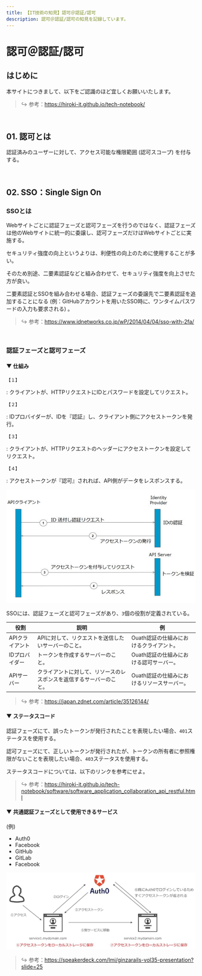 ```yaml
---
title: 【IT技術の知見】認可＠認証/認可
description: 認可＠認証/認可の知見を記録しています。
---
```


# 認可＠認証/認可

## はじめに

本サイトにつきまして、以下をご認識のほど宜しくお願いいたします。

> ↪️ 参考：https://hiroki-it.github.io/tech-notebook/

<br>

## 01. 認可とは

認証済みのユーザーに対して、アクセス可能な権限範囲 (認可スコープ) を付与する。

<br>

## 02. SSO：Single Sign On

### SSOとは

Webサイトごとに認証フェーズと認可フェーズを行うのではなく、認証フェーズは他のWebサイトに統一的に委譲し、認可フェーズだけはWebサイトごとに実施する。

セキュリティ強度の向上というよりは、利便性の向上のために使用することが多い。

そのため別途、二要素認証などと組み合わせて、セキュリティ強度を向上させた方が良い。

二要素認証とSSOを組み合わせる場合、認証フェーズの委譲先で二要素認証を追加することになる (例：GitHubアカウントを用いたSSO時に、ワンタイムパスワードの入力も要求される) 。

> ↪️ 参考：https://www.idnetworks.co.jp/wP/2014/04/04/sso-with-2fa/

<br>

### 認証フェーズと認可フェーズ

#### ▼ 仕組み

`【１】`

: クライアントが、HTTPリクエストにIDとパスワードを設定してリクエスト。

`【２】`

: IDプロバイダーが、IDを『認証』し、クライアント側にアクセストークンを発行。

`【３】`

: クライアントが、HTTPリクエストのヘッダーにアクセストークンを設定してリクエスト。

`【４】`

: アクセストークンが『認可』されれば、API側がデータをレスポンスする。

![sso](https://raw.githubusercontent.com/hiroki-it/tech-notebook-images/master/images/sso.jpg)

SSOには、認証フェーズと認可フェーズがあり、`3`個の役割が定義されている。

| 役割              | 説明                                                                 | 例                                          |
| ----------------- | -------------------------------------------------------------------- | ------------------------------------------- |
| APIクライアント   | APIに対して、リクエストを送信したいサーバーのこと。                  | Ouath認証の仕組みにおけるクライアント。     |
| IDプロバイダー | トークンを作成するサーバーのこと。                                   | Ouath認証の仕組みにおける認可サーバー。     |
| APIサーバー       | クライアントに対して、リソースのレスポンスを返信するサーバーのこと。 | Ouath認証の仕組みにおけるリソースサーバー。 |

> ↪️ 参考：https://japan.zdnet.com/article/35126144/

#### ▼ ステータスコード

認証フェーズにて、誤ったトークンが発行されたことを表現したい場合、`401`ステータスを使用する。

認可フェーズにて、正しいトークンが発行されたが、トークンの所有者に参照権限がないことを表現したい場合、`403`ステータスを使用する。

ステータスコードについては、以下のリンクを参考にせよ。

> ↪️ 参考：https://hiroki-it.github.io/tech-notebook/software/software_application_collaboration_api_restful.html

#### ▼ 共通認証フェーズとして使用できるサービス

(例)

- Auth0
- Facebook
- GitHub
- GitLab
- Facebook

![auth0_sso](https://raw.githubusercontent.com/hiroki-it/tech-notebook-images/master/images/auth0_sso.png)

> ↪️ 参考：https://speakerdeck.com/lmi/ginzarails-vol35-presentation?slide=25

<br>
